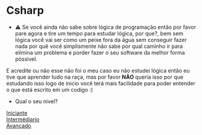 ## <h1><Strong>Csharp</Strong></h1>

- :warning: Se você ainda não sabe sobre lógica de programação então por favor pare agora e tire um tempo para estudar lógica, por que?, bem sem lógica você vai ser como um peixe fora da água sem conseguir fazer nada por quê você simplismente não sabe por qual caminho ir para elimina um problema e porder fazer o seu software da melhor forma póssivel.<br>

<p>E acredite ou não esse não foi o meu caso eu não estudei lógica então eu tive que aprender tudo na raça, mas por favor <Strong>NÃO</Strong> queria isso por que estudando isso logo de inicio você terá mais facilidade para poder entender o que está escrito em um codigo :)</p>

- Qual o seu nivel?

[Iniciante](/Csharp/Iniciante/iniciante.md)<br>
[Intermédiario](/README.md)<br>
[Avançado](/README.md)<br>